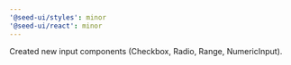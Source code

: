 ```yaml
---
'@seed-ui/styles': minor
'@seed-ui/react': minor
---
```


Created new input components (Checkbox, Radio, Range, NumericInput).

